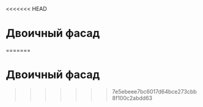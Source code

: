 <<<<<<< HEAD
# Двоичный фасад
=======
# Двоичный фасад
>>>>>>> 7e5ebeee7bc6017d64bce273cbb8f100c2abdd63
